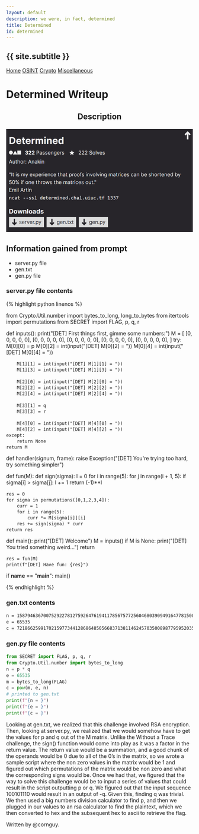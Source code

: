 ```yaml
---
layout: default
description: we were, in fact, determined
title: Determined
id: determined
---
```


<link rel="stylesheet" href="../writeupcss.css">

<h2>
{{ site.subtitle }}
</h2>

[Home](https://stainedswan.github.io/UIUCTF-2024)
[OSINT](https://stainedswan.github.io/UIUCTF-2024/OSINT)
[Crypto](https://stainedswan.github.io/UIUCTF-2024/Crypto)
[Miscellaneous](https://stainedswan.github.io/UIUCTF-2024/Miscellaneous)

# Determined Writeup

<div style="text-align:center" markdown="1">
<h2>

Description
</h2>
</div>

<div style="text-align:center"><img src="image-2.png" width=700/></div>

## Information gained from prompt
- server.py file
- gen.txt
- gen.py file

### server.py file contents
{% highlight python linenos %}

from Crypto.Util.number import bytes_to_long, long_to_bytes
from itertools import permutations
from SECRET import FLAG, p, q, r



def inputs():
    print("[DET] First things first, gimme some numbers:")
    M = [
        [0, 0, 0, 0, 0],
        [0, 0, 0, 0, 0],
        [0, 0, 0, 0, 0],
        [0, 0, 0, 0, 0],
        [0, 0, 0, 0, 0],
    ]
    try:
        M[0][0] = p
        M[0][2] = int(input("[DET] M[0][2] = "))
        M[0][4] = int(input("[DET] M[0][4] = "))

        M[1][1] = int(input("[DET] M[1][1] = "))
        M[1][3] = int(input("[DET] M[1][3] = "))

        M[2][0] = int(input("[DET] M[2][0] = "))
        M[2][2] = int(input("[DET] M[2][2] = "))
        M[2][4] = int(input("[DET] M[2][4] = "))

        M[3][1] = q
        M[3][3] = r

        M[4][0] = int(input("[DET] M[4][0] = "))
        M[4][2] = int(input("[DET] M[4][2] = "))
    except:
        return None
    return M

def handler(signum, frame):
    raise Exception("[DET] You're trying too hard, try something simpler")

def fun(M):
    def sign(sigma):
        l = 0
        for i in range(5):
            for j in range(i + 1, 5):
                if sigma[i] > sigma[j]:
                    l += 1
        return (-1)**l

    res = 0
    for sigma in permutations([0,1,2,3,4]):
        curr = 1
        for i in range(5):
            curr *= M[sigma[i]][i]
        res += sign(sigma) * curr
    return res

def main():
    print("[DET] Welcome")
    M = inputs()
    if M is None:
        print("[DET] You tried something weird...")
        return

    res = fun(M)
    print(f"[DET] Have fun: {res}")

if __name__ == "__main__":
    main()

{% endhighlight %}

### gen.txt contents
```txt
n = 158794636700752922781275926476194117856757725604680390949164778150869764326023702391967976086363365534718230514141547968577753309521188288428236024251993839560087229636799779157903650823700424848036276986652311165197569877428810358366358203174595667453056843209344115949077094799081260298678936223331932826351
e = 65535
c = 72186625991702159773441286864850566837138114624570350089877959520356759693054091827950124758916323653021925443200239303328819702117245200182521971965172749321771266746783797202515535351816124885833031875091162736190721470393029924557370228547165074694258453101355875242872797209141366404264775972151904835111
```

### gen.py file contents
```python
from SECRET import FLAG, p, q, r
from Crypto.Util.number import bytes_to_long
n = p * q
e = 65535
m = bytes_to_long(FLAG)
c = pow(m, e, n)
# printed to gen.txt
print(f"{n = }")
print(f"{e = }")
print(f"{c = }")
```


Looking at gen.txt, we realized that this challenge involved RSA encryption. Then, looking at server.py, we realized that we would somehow have to get the values for p and q out of the M matrix. Unlike the Without a Trace challenge, the sign() function would come into play as it was a factor in the return value. The return value would be a summation, and a good chunk of the operands would be 0 due to all of the 0’s in the matrix, so we wrote a sample script where the non zero values in the matrix would be 1 and figured out which permutations of the matrix would be non zero and what the corresponding signs would be. Once we had that, we figured that the way to solve this challenge would be to input a series of values that could result in the script outputting p or q. We figured out that the input sequence 100101110 would result in an output of -q. Given this, finding q was trivial. We then used a big numbers division calculator to find p, and then we plugged in our values to an rsa calculator to find the plaintext, which we then converted to hex and the subsequent hex to ascii to retrieve the flag.

Written by @cornguy.